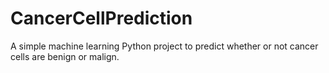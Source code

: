 # CancerCellPrediction
A simple machine learning Python project to predict whether or not cancer cells are benign or malign.
